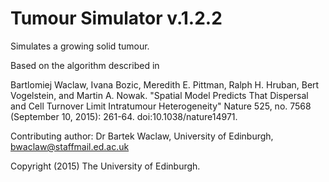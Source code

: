 # Tumour Simulator v.1.2.2 
Simulates a growing solid tumour.

Based on the algorithm described in

Bartlomiej Waclaw, Ivana Bozic, Meredith E. Pittman, Ralph H. Hruban, 
Bert Vogelstein, and Martin A. Nowak. "Spatial Model Predicts That 
Dispersal and Cell Turnover Limit Intratumour Heterogeneity" Nature 525, 
no. 7568 (September 10, 2015): 261-64. doi:10.1038/nature14971.

Contributing author:
Dr Bartek Waclaw, University of Edinburgh, bwaclaw@staffmail.ed.ac.uk

Copyright (2015) The University of Edinburgh.
